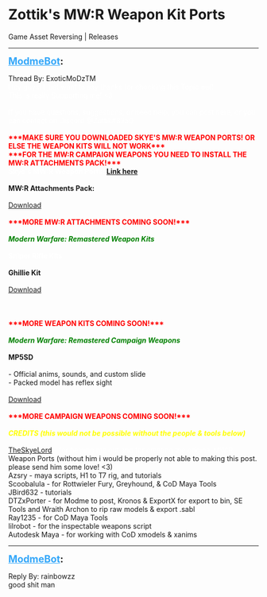 # Zottik's MW:R Weapon Kit Ports
Game Asset Reversing | Releases

---
<strong style="font-size: 1.4em;"><span style="text-decoration: underline;text-decoration-color: #34a7f9;"><span style="color:#34a7f9;">ModmeBot</span></span>:</strong>

<p>Thread By: ExoticMoDzTM<br /><span style="color:#ffffff;">Hey guys! I just want to say thanks for checking this Topic out!</span><br /><span style="color:#ffffff;">This is really Supporting me! &lt;3</span><br /> <br /><span style="color:#ffffff;">If you have questions, suggestions, or need help, you can post here, or you can contact on Discord @Zottik#8250</span><br /> <br /><span style="color:#ff0000;"><strong>***MAKE SURE YOU DOWNLOADED SKYE&#39;S MW:R WEAPON PORTS! OR ELSE THE WEAPON KITS WILL NOT WORK***</strong></span><br /><span style="color:#ff0000;"><strong>***FOR THE MW:R CAMPAIGN WEAPONS YOU NEED TO INSTALL THE MW:R ATTACHMENTS PACK!***</strong></span><br /><strong><span style="color:#ffffff;">Skye&#39;s MW:R Weapon Ports:</span> <a href="https://aviacreations.com/modme/index.php?view=topic&tid=2142">Link here</a></strong><br /> <br /><strong>MW:R Attachments Pack:</strong><br /> <br /><a href="https://mega.nz/#!801SUSqS!lBnNHJe-B59mBlwcIpL3wtEwVBIv4vNGIFKUHXIJF_4">Download</a><br /> <br /> <strong><span style="color:#ff0000;">***MORE MW:R ATTACHMENTS COMING SOON!***</span></strong><br /> <br /><span style="color:#008000;"><strong><em>Modern Warfare: Remastered Weapon Kits</em></strong></span><br /><br />
<span style="color:#ffffff;"><strong>Sniper Rifle Kits</strong></span><br /><br />
<strong>Ghillie Kit</strong><br /> <br /><a href="https://mega.nz/#!U9s2AAxA!6_j1-xQzCkuPjK_-TiAS39scKKeadaIbMrA6ErNri2o">Download</a>
<br /><br />
<br /><br /><strong><span style="color:#ff0000;">***MORE WEAPON KITS COMING SOON!***</span></strong><br /> <br /><strong><span style="color:#008000;"><em>Modern Warfare: Remastered Campaign Weapons</em></span></strong><br /><br />
<strong>MP5SD</strong><br /> <br />- Official anims, sounds, and custom slide<br />- Packed model has reflex sight<br /> <br /><a href="https://mega.nz/#!ooNQna4J!z2mT5qFV-IVVsyDSNl8vC2YqDudhlomHgoEAcMSNOjE">Download</a>
<br /><br /> <strong><span style="color:#ff0000;">***MORE CAMPAIGN WEAPONS COMING SOON!***</span></strong><br /> <br /><span style="color:#ffff00;"><strong><em>CREDITS (this would not be possible without the people &amp; tools below)</em></strong></span><br /> <br /><span style="color:#ffffff;"><a href="https://aviacreations.com/modme/index.php?view=forumprofile&uid=3038">TheSkyeLord</a> - for helping me out and for creating the original MW:R </span>Weapon Ports (without him i would be properly not able to making this post. please send him some love! &lt;3)<br />Azsry - maya scripts, H1 to T7 rig, and tutorials<br />Scoobalula - for Rottwieler Fury, Greyhound, &amp; CoD Maya Tools<br />JBird632 - tutorials<br />DTZxPorter - for Modme to post, Kronos &amp; ExportX for export to bin, SE Tools and Wraith Archon to rip raw models &amp; export .sabl<br />Ray1235 - for CoD Maya Tools<br />lilrobot - for the inspectable weapons script<br />Autodesk Maya - for working with CoD xmodels &amp; xanims</p>

---
<strong style="font-size: 1.4em;"><span style="text-decoration: underline;text-decoration-color: #34a7f9;"><span style="color:#34a7f9;">ModmeBot</span></span>:</strong>

<p>Reply By: rainbowzz<br /> good shit man</p>
